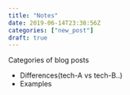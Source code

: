 ```yaml
---
title: "Notes"
date: 2019-06-14T23:38:56Z
categories: ["new_post"]
draft: true
---
```


Categories of blog posts

* Differences(tech-A vs tech-B..)
* Examples